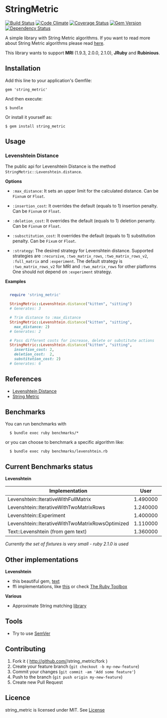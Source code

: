 # StringMetric

[![Build Status](https://travis-ci.org/skroutz/string_metric.png?branch=master)](https://travis-ci.org/skroutz/string_metric)
[![Code Climate](https://codeclimate.com/github/skroutz/string_metric.png)](https://codeclimate.com/github/skroutz/string_metric)
[![Coverage Status](https://coveralls.io/repos/skroutz/string_metric/badge.png?branch=master)](https://coveralls.io/r/skroutz/string_metric?branch=master)
[![Gem Version](https://badge.fury.io/rb/string_metric.png)](http://badge.fury.io/rb/string_metric)
[![Dependency Status](https://gemnasium.com/skroutz/string_metric.png)](https://gemnasium.com/skroutz/string_metric)

A simple library with String Metric algorithms. If you want to read more about
String Metric algorithms please read [here](https://en.wikipedia.org/wiki/String_metric).

This library wants to support __MRI__ (1.9.3, 2.0.0, 2.1.0), __JRuby__ and
__Rubinious__.

## Installation

Add this line to your application's Gemfile:

    gem 'string_metric'

And then execute:

    $ bundle

Or install it yourself as:

    $ gem install string_metric

## Usage

### Levenshtein Distance

The public api for Levenshtein Distance is the method
`StringMetric::Levenshtein.distance`.

__Options__

* `:max_distance`: It sets an upper limit for the calculated distance. Can be
  `Fixnum` or `Float`.

* `:insertion_cost`: It overrides the default (equals to 1) insertion penalty.
   Can be `Fixnum` or `Float`.

* `:deletion_cost`: It overrides the default (equals to 1) deletion penanty.
  Can be `Fixnum` or `Float`.

* `:subsctitution_cost`: It overrides the default (equals to 1) substitution
  penalty. Can be `Fixum` or `Float`.

* `:strategy`: The desired strategy for Levenshtein distance. Supported
  strategies are `:recursive`, `:two_matrix_rows`, `:two_matrix_rows_v2`,
  `:full_matrix` and `:experiment`. The default strategy is
  `:two_matrix_rows_v2` for MRI and `:two_matrix_rows` for other platforms
  One should not depend on `:experiment` strategy.

__Examples__

```ruby

  require 'string_metric'

  StringMetric::Levenshtein.distance("kitten", "sitting")
  # Generates: 3

  # Trim distance to :max_distance
  StringMetric::Levenshtein.distance("kitten", "sitting",
    max_distance: 2)
  # Generates: 2

  # Pass different costs for increase, delete or substitute actions
  StringMetric::Levenshtein.distance("kitten", "sitting",
    insertion_cost: 2,
    deletion_cost:  2,
    substitution_cost: 2)
  # Generates: 6

```

## References

* [Levenshtein Distance](https://en.wikipedia.org/wiki/Levenshtein_distance)
* [String Metric](https://en.wikipedia.org/wiki/String_metric)

## Benchmarks

You can run benchmarks with

```
  $ bundle exec ruby benchmarks/*
```

or you can choose to benchmark a specific algorithm like:

```
  $ bundle exec ruby benchmarks/levenshtein.rb
```

## Current Benchmarks status

__Levenshtein__

Implementation                                   | User      | Real
-------------------------------------------------|-----------|-----------
Levenshtein::IterativeWithFullMatrix             | 1.490000  | 1.502395
Levenshtein::IterativeWithTwoMatrixRows          | 1.240000  | 1.241995
Levenshtein::Experiment                          | 1.400000  | 1.397641
Levenshtein::IterativeWithTwoMatrixRowsOptimized | 1.110000  | 1.115596
Text::Levenshtein (from gem text)                | 1.360000  | 1.371572

_Currently the set of fixtures is very small - ruby 2.1.0 is used_

## Other implementations

__Levenshtein__

* this beautiful gem, [text](https://github.com/threedaymonk/text)
* ffi implementations, like [this](https://github.com/dbalatero/levenshtein-ffi) or check [The Ruby Toolbox](https://www.ruby-toolbox.com/projects/levenshtein-ffi)

__Various__
* Approximate String matching [library](https://github.com/flori/amatch)

## Tools

* Try to use [SemVer](http://semver.org/)


## Contributing

1. Fork it ( http://github.com/<my-github-username>/string_metric/fork )
2. Create your feature branch (`git checkout -b my-new-feature`)
3. Commit your changes (`git commit -am 'Add some feature'`)
4. Push to the branch (`git push origin my-new-feature`)
5. Create new Pull Request

## Licence

string_metric is licensed under MIT. See [License](LICENSE.txt)